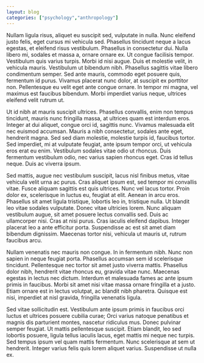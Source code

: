 ```yaml
---
layout: blog 
categories: ["psychology","anthropology"]
---
```


Nullam ligula risus, aliquet eu suscipit sed, vulputate in nulla. Nunc eleifend justo felis, eget cursus mi vehicula sed. Phasellus tincidunt neque a lacus egestas, et eleifend risus vestibulum. Phasellus in consectetur dui. Nulla libero mi, sodales et massa a, ornare ornare ex. Ut congue facilisis tempor. Vestibulum quis varius turpis. Morbi id nisi augue. Duis et molestie velit, in vehicula mauris. Vestibulum ut bibendum nibh. Phasellus sagittis vitae libero condimentum semper. Sed ante mauris, commodo eget posuere quis, fermentum id purus. Vivamus placerat nunc dolor, at suscipit ex porttitor non. Pellentesque eu velit eget ante congue ornare. In tempor mi magna, vel maximus est faucibus bibendum. Morbi imperdiet varius neque, ultrices eleifend velit rutrum ut.

Ut id nibh at mauris suscipit ultrices. Phasellus convallis, enim non tempus tincidunt, mauris nunc fringilla massa, at ultrices quam est interdum eros. Integer at dui aliquet, congue orci id, sagittis nunc. Vivamus malesuada elit nec euismod accumsan. Mauris a nibh consectetur, sodales ante eget, hendrerit magna. Sed sed diam molestie, molestie turpis id, faucibus tortor. Sed imperdiet, mi at vulputate feugiat, ante ipsum tempor orci, ut vehicula eros erat eu enim. Vestibulum sodales vitae odio ut rhoncus. Duis fermentum vestibulum odio, nec varius sapien rhoncus eget. Cras id tellus neque. Duis ac viverra ipsum.

Sed mattis, augue nec vestibulum suscipit, lacus nisl finibus metus, vitae vehicula velit urna ac purus. Cras aliquet ipsum est, sed tempor mi convallis vitae. Fusce aliquam sagittis est quis ultrices. Nunc vel lacus tortor. Proin dolor ex, scelerisque in luctus eu, feugiat at elit. Aenean in arcu eros. Phasellus sit amet ligula tristique, lobortis leo in, tristique nulla. Ut blandit leo vitae sodales vulputate. Donec vitae ultricies lorem. Nunc aliquam vestibulum augue, sit amet posuere lectus convallis sed. Duis ac ullamcorper nisi. Cras at nisi purus. Cras iaculis eleifend dapibus. Integer placerat leo a ante efficitur porta. Suspendisse ac est sit amet diam bibendum dignissim. Maecenas tortor nisi, vehicula ut mauris ut, rutrum faucibus arcu.

Nullam venenatis nec mauris non congue. In in fermentum nibh. Nunc non sapien in neque feugiat porta. Phasellus accumsan sem id scelerisque tincidunt. Pellentesque nec tortor sit amet justo viverra mattis. Phasellus dolor nibh, hendrerit vitae rhoncus eu, gravida vitae nunc. Maecenas egestas in lectus nec dictum. Interdum et malesuada fames ac ante ipsum primis in faucibus. Morbi sit amet nisi vitae massa ornare fringilla et a justo. Etiam ornare est in lectus volutpat, ac blandit nibh pharetra. Quisque est nisi, imperdiet at nisl gravida, fringilla venenatis ligula.

Sed vitae sollicitudin est. Vestibulum ante ipsum primis in faucibus orci luctus et ultrices posuere cubilia curae; Orci varius natoque penatibus et magnis dis parturient montes, nascetur ridiculus mus. Donec pulvinar semper feugiat. Ut mattis pellentesque suscipit. Etiam blandit, leo sed lobortis posuere, ligula tellus iaculis lacus, eget mattis mi neque nec turpis. Sed tempus ipsum vel quam mattis fermentum. Nunc scelerisque at sem ut hendrerit. Integer varius felis quis lorem aliquet varius. Suspendisse ut nulla ex.